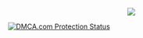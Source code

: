 <p align="center">
  <a href="https://skillicons.dev">
    <img src="https://skillicons.dev/icons?i=python" />
  </a>
</p>

<a href="//www.dmca.com/Protection/Status.aspx?ID=31ef8575-14ab-471f-ab59-e9f071c04c4f" title="DMCA.com Protection Status" class="dmca-badge"> <img src ="https://images.dmca.com/Badges/dmca_protected_sml_120l.png?ID=31ef8575-14ab-471f-ab59-e9f071c04c4f"  alt="DMCA.com Protection Status" /></a>  

